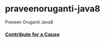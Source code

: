 # praveenoruganti-java8
 Praveen Oruganti Java8

### [Contribute for a Cause](http://bit.ly/2WryDT8)
